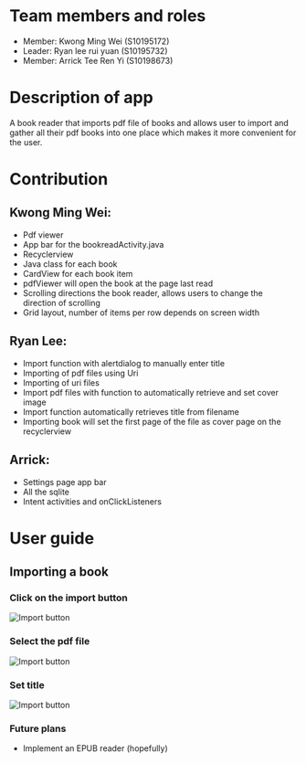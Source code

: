 # Team members and roles
* Member: Kwong Ming Wei (S10195172)
* Leader: Ryan lee rui yuan (S10195732)
* Member: Arrick Tee Ren Yi (S10198673)

# Description of app

A book reader that imports pdf file of books and allows user to import and gather all their pdf books into one place which makes it more convenient for the user. 

# Contribution

## Kwong Ming Wei: 
* Pdf viewer
* App bar for the bookreadActivity.java
* Recyclerview
* Java class for each book
* CardView for each book item
* pdfViewer will open the book at the page last read
* Scrolling directions the book reader, allows users to change the direction of scrolling
* Grid layout, number of items per row depends on screen width

## Ryan Lee:
* Import function with alertdialog to manually enter title
* Importing of pdf files using Uri
* Importing of uri files
* Import pdf files with function to automatically retrieve and set cover image
* Import function automatically retrieves title from filename
* Importing book will set the first page of the file as cover page on the recyclerview

## Arrick:
* Settings page app bar
* All the sqlite
* Intent activities and onClickListeners

# User guide

## Importing a book
### Click on the import button
![Import button](https://www.picturepaste.ca/images/2020/06/04/Android-Emulator---Pixel_3_XL_API_28_5554-6_4_2020-7_10_22-PM_LI.jpg)

### Select the pdf file
![Import button](https://www.picturepaste.ca/images/2020/06/04/Android-Emulator---Pixel_3_XL_API_28_5554-6_4_2020-7_10_46-PM.png)

### Set title
![Import button](https://www.picturepaste.ca/images/2020/06/04/Android-Emulator---Pixel_3_XL_API_28_5554-6_4_2020-7_11_04-PM.png)

### Future plans
* Implement an EPUB reader (hopefully)
